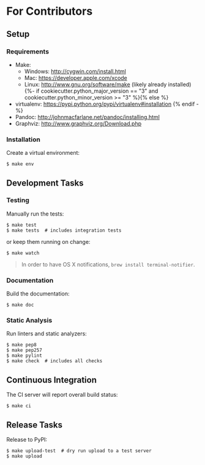 # For Contributors

## Setup

### Requirements

* Make:
    * Windows: http://cygwin.com/install.html
    * Mac: https://developer.apple.com/xcode
    * Linux: http://www.gnu.org/software/make (likely already installed)
{%- if cookiecutter.python_major_version == "3" and cookiecutter.python_minor_version >= "3"  %}{% else %}
* virtualenv: https://pypi.python.org/pypi/virtualenv#installation
{% endif -%}
* Pandoc: http://johnmacfarlane.net/pandoc/installing.html
* Graphviz: http://www.graphviz.org/Download.php

### Installation

Create a virtual environment:

```
$ make env
```

## Development Tasks

### Testing

Manually run the tests:

```
$ make test
$ make tests  # includes integration tests
```

or keep them running on change:

```
$ make watch
```

> In order to have OS X notifications, `brew install terminal-notifier`.

### Documentation

Build the documentation:

```
$ make doc
```

### Static Analysis

Run linters and static analyzers:

```
$ make pep8
$ make pep257
$ make pylint
$ make check  # includes all checks
```

## Continuous Integration

The CI server will report overall build status:

```
$ make ci
```

## Release Tasks

Release to PyPI:

```
$ make upload-test  # dry run upload to a test server
$ make upload
```
